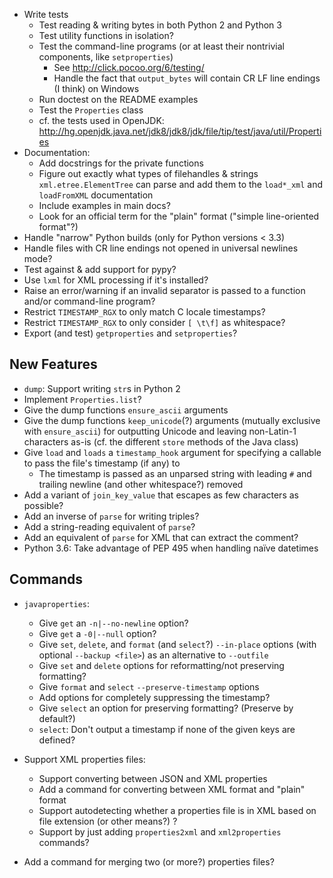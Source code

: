 - Write tests
    - Test reading & writing bytes in both Python 2 and Python 3
    - Test utility functions in isolation?
    - Test the command-line programs (or at least their nontrivial components,
      like `setproperties`)
        - See <http://click.pocoo.org/6/testing/>
        - Handle the fact that `output_bytes` will contain CR LF line endings
          (I think) on Windows
    - Run doctest on the README examples
    - Test the `Properties` class
    - cf. the tests used in OpenJDK: <http://hg.openjdk.java.net/jdk8/jdk8/jdk/file/tip/test/java/util/Properties>
- Documentation:
    - Add docstrings for the private functions
    - Figure out exactly what types of filehandles & strings
      `xml.etree.ElementTree` can parse and add them to the `load*_xml` and
      `loadFromXML` documentation
    - Include examples in main docs?
    - Look for an official term for the "plain" format ("simple line-oriented
      format"?)
- Handle "narrow" Python builds (only for Python versions < 3.3)
- Handle files with CR line endings not opened in universal newlines mode?
- Test against & add support for pypy?
- Use `lxml` for XML processing if it's installed?
- Raise an error/warning if an invalid separator is passed to a function and/or
  command-line program?
- Restrict `TIMESTAMP_RGX` to only match C locale timestamps?
- Restrict `TIMESTAMP_RGX` to only consider `[ \t\f]` as whitespace?
- Export (and test) `getproperties` and `setproperties`?

New Features
------------
- `dump`: Support writing `str`s in Python 2
- Implement `Properties.list`?
- Give the dump functions `ensure_ascii` arguments
- Give the dump functions `keep_unicode`(?) arguments (mutually exclusive with
  `ensure_ascii`) for outputting Unicode and leaving non-Latin-1 characters
  as-is  (cf. the different `store` methods of the Java class)
- Give `load` and `loads` a `timestamp_hook` argument for specifying a callable
  to pass the file's timestamp (if any) to
    - The timestamp is passed as an unparsed string with leading `#` and
      trailing newline (and other whitespace?) removed
- Add a variant of `join_key_value` that escapes as few characters as possible?
- Add an inverse of `parse` for writing triples?
- Add a string-reading equivalent of `parse`?
- Add an equivalent of `parse` for XML that can extract the comment?
- Python 3.6: Take advantage of PEP 495 when handling naïve datetimes

Commands
--------
- `javaproperties`:
    - Give `get` an `-n|--no-newline` option?
    - Give `get` a `-0|--null` option?
    - Give `set`, `delete`, and `format` (and `select`?) `--in-place` options
      (with optional `--backup <file>`) as an alternative to `--outfile`
    - Give `set` and `delete` options for reformatting/not preserving
      formatting?
    - Give `format` and `select` `--preserve-timestamp` options
    - Add options for completely suppressing the timestamp?
    - Give `select` an option for preserving formatting? (Preserve by default?)
    - `select`: Don't output a timestamp if none of the given keys are defined?

- Support XML properties files:
    - Support converting between JSON and XML properties
    - Add a command for converting between XML format and "plain" format
    - Support autodetecting whether a properties file is in XML based on file
      extension (or other means?) ?
    - Support by just adding `properties2xml` and `xml2properties` commands?

- Add a command for merging two (or more?) properties files?
